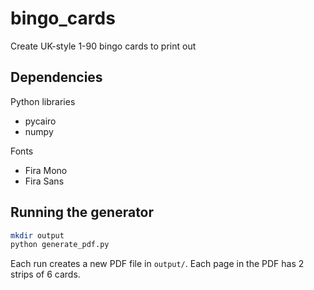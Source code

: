 # bingo_cards
Create UK-style 1-90 bingo cards to print out

## Dependencies

Python libraries

- pycairo
- numpy

Fonts

- Fira Mono
- Fira Sans

## Running the generator

```sh
mkdir output
python generate_pdf.py
```

Each run creates a new PDF file in `output/`.  Each page in the PDF has 2 strips of 6 cards.

